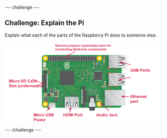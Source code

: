 --- challenge ---
## Challenge: Explain the Pi

Explain what each of the parts of the Raspberry Pi does to someone else.

![screenshot](images/pi-labelled-names.png)

--- /challenge ---
